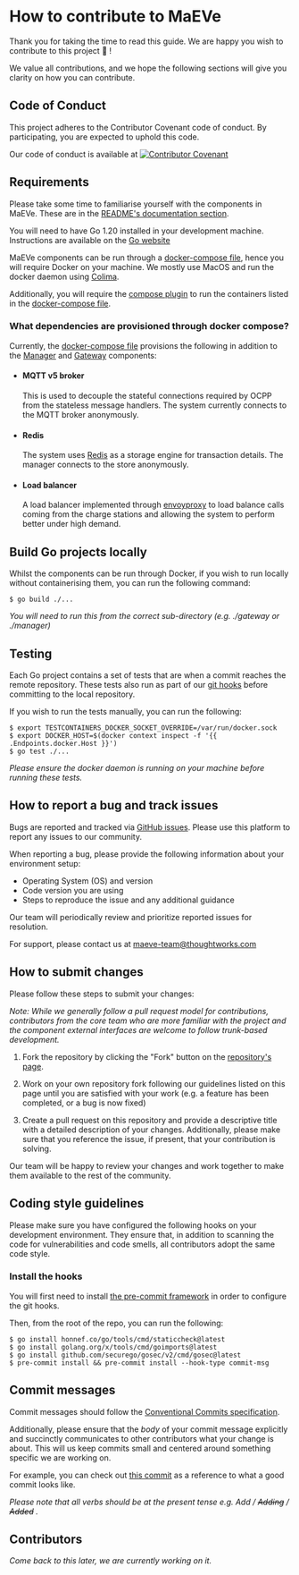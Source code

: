 # How to contribute to MaEVe

Thank you for taking the time to read this guide. We are happy you wish to contribute to this project :partying_face: !

We value all contributions, and we hope the following sections will give you clarity on how you can contribute.

## Code of Conduct

This project adheres to the Contributor Covenant code of conduct. By participating, you are expected to uphold this
code.

Our code of conduct is available
at [![Contributor Covenant](https://img.shields.io/badge/Contributor%20Covenant-2.1-4baaaa.svg)](./CODE_OF_CONDUCT.md)

## Requirements

Please take some time to familiarise yourself with the components in MaEVe. These are in
the [README's documentation section](./README.md/#documentation).

You will need to have Go 1.20 installed in your development machine. Instructions are available on
the [Go website](https://go.dev/doc/install)

MaEVe components can be run through a [docker-compose file](./docker-compose.yml), hence you will require Docker on your
machine. We mostly use MacOS and run the docker daemon using [Colima](https://github.com/abiosoft/colima).

Additionally, you will require the [compose plugin](https://docs.docker.com/compose/install) to run the containers
listed in the [docker-compose file](./docker-compose.yml).

### What dependencies are provisioned through docker compose?

Currently, the [docker-compose file](./docker-compose.yml) provisions the following
in addition to the [Manager](./docs/manager.md) and [Gateway](./docs/gateway.md) components:

- #### MQTT v5 broker
  This is used to decouple the stateful connections required by OCPP from the stateless message handlers. The system
  currently connects to the MQTT broker anonymously.

- #### Redis
  The system uses [Redis](https://redis.io/) as a storage engine for transaction details. The manager connects to the
  store anonymously.

- #### Load balancer
  A load balancer implemented through [envoyproxy](https://www.envoyproxy.io/) to load balance calls coming from the
  charge stations and allowing the system to perform better under high demand.

## Build Go projects locally

Whilst the components can be run through Docker, if you wish to run locally without containerising them, you can run the
following command:

```shell
$ go build ./...
```

_You will need to run this from the correct sub-directory (e.g. ./gateway or ./manager)_

## Testing

Each Go project contains a set of tests that are when a commit reaches the remote repository.
These tests also run as part of our [git hooks](#install-the-hooks) before committing to the local repository.

If you wish to run the tests manually, you can run the following:

```shell
$ export TESTCONTAINERS_DOCKER_SOCKET_OVERRIDE=/var/run/docker.sock
$ export DOCKER_HOST=$(docker context inspect -f '{{ .Endpoints.docker.Host }}')
$ go test ./...
```

_Please ensure the docker daemon is running on your machine before running these tests._

## How to report a bug and track issues

Bugs are reported and tracked via [GitHub issues](https://github.com/twlabs/maeve-csms/issues). Please use this platform
to report any issues to our community.

When reporting a bug, please provide the following information about your environment setup:

- Operating System (OS) and version
- Code version you are using
- Steps to reproduce the issue and any additional guidance

Our team will periodically review and prioritize reported issues for resolution.

For support, please contact us at [maeve-team@thoughtworks.com](mailto:maeve-team@thoughtworks.com)

## How to submit changes

Please follow these steps to submit your changes:

*Note: While we generally follow a pull request model for contributions, contributors from the core team who are more
familiar with the project and the component external interfaces are welcome to follow trunk-based development.*

1. Fork the repository by clicking the "Fork" button on the [repository's page](https://github.com/twlabs/maeve-csms).

2. Work on your own repository fork following our guidelines listed on this page until you are satisfied with your
   work (e.g. a feature has been completed, or a bug is now fixed)
3. Create a pull request on this repository and provide a descriptive title with a detailed description of your changes.
   Additionally, please make sure that you reference the issue, if present, that your contribution is solving.

Our team will be happy to review your changes and work together to make them available to the rest of the community.

## Coding style guidelines

Please make sure you have configured the following hooks on your development environment. They ensure that, in addition
to
scanning the code for vulnerabilities and code smells, all contributors adopt the same code style.

### Install the hooks

You will first need to install [the pre-commit framework](https://pre-commit.com/#install) in order to configure the git
hooks.

Then, from the root of the repo, you can run the following:

```shell
$ go install honnef.co/go/tools/cmd/staticcheck@latest
$ go install golang.org/x/tools/cmd/goimports@latest
$ go install github.com/securego/gosec/v2/cmd/gosec@latest
$ pre-commit install && pre-commit install --hook-type commit-msg
```

## Commit messages

Commit messages should follow the [Conventional Commits specification](https://www.conventionalcommits.org/en/v1.0.0/).

Additionally, please ensure that the _body_ of your commit message explicitly and succinctly communicates to other
contributors what your change is about.
This will us keep commits small and centered around something specific we are working on.

For example, you can check
out [this commit](https://github.com/twlabs/maeve-csms/commit/2c64552a689f185728566c841bfa7609469015f5) as a reference
to what a good commit looks like.

_Please note that all verbs should be at the present tense e.g. Add / ~~Adding~~ / ~~Added~~ ._

## Contributors

_Come back to this later, we are currently working on it._